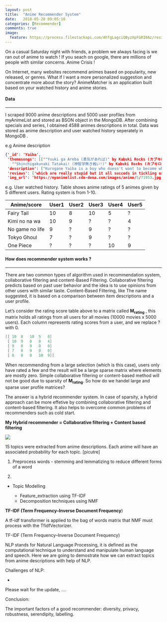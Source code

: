 ```yaml
---
layout: post
title:  "Anime Recommender System"
date:   2018-05-28 09:05:10
categories: [Recommender]
comments: true
image:
  feature: https://process.filestackapi.com/AhTgLagciQByzXpFGRI0Az/resize=width:1024/https://i.imgur.com/1UKDz2j.jpg
---
```

On a casual Saturday night with friends, a problem we always facing is we ran out of anime to watch ! If you seach on google, there are millions of people with similar concerns. Anime Crisis ! 

On Internet, many websites recommend animes based on popularity, new released, or genres. What if I want a more personalized suggestion and concentrate more about the story?  AnimeMatcher is an application built based on your watched history and anime stories.

<!--more-->

#### Data

------

I scraped 9000 anime descriptions and 5000 user profiles from myAnimeList and stored as BSON object in the MongoDB. After combining specials and series, I obtained 4588 animes descriptions in total. Data was stored as anime description and user watched history seperately in MongoDB . 

e.g Anime description

```json
{'_id': 'Yaiba',
 'themesongs': [['"Yuuki ga Areba (勇気があれば)" by Kabuki Rocks (カブキロックス)',
   '"Shinchigakunaki Tatakai! (神智学無き戦い!)" by Kabuki Rocks (カブキロックス)']],
 'description': ["Kurogane Yaiba is a boy who doesn't want to become what any regular kid would: A samurai. That's why he undergoes a hard training with his father, knowing only the forest as his world. Then, one day, he is sent to Japan, where he has to deal with a whole new civilized reality, meeting the Mine family, the evil Onimaru and even the legendary Musashi, having lots of dangerous adventures, becoming stronger everyday.(Source: ANN, edited) "],
 'reviews': ['which are really stupid but it all succeds in tickling us!!the storycharacter and enjoyment is quite okwell i personally disliked the op and ed and art also seems quite ok {not many cute girls :( }its a lot of fun overall the series i ll definately say give 1 shot only to the 1st epi!!!ull automatically get hooked to the series atleast i did !well i hope u liked my review plz ratemy 1st reviewread more'],
 'img_url': 'https://myanimelist.cdn-dena.com/images/anime/5/71953.jpg'}
```

e.g. User watched history. Table shows anime ratings of 5 animes given by 5 different users. Rating system is from 1-10.

| Anime/score     | User1 | User2 | User3 | User4 | User5 |
| --------------- | ----- | ----- | ----- | ----- | ----- |
| Fairy Tail      | 10    | 8     | 10    | 5     | ?     |
| Kimi no na wa   | 10    | 9     | ?     | ?     | 4     |
| No game no life | 9     | ?     | 9     | ?     | ?     |
| Tokyo Ghoul     | 7     | ?     | 9     | ?     | ?     |
| One Piece       | ?     | ?     | ?     | 10    | 9     |

#### How does  recommender system works ? 

------

There are two common types of algorithm used in recommendation system, collaborative filtering and content-Based Filtering. Collaborative filtering predicts based on past user behavior and the idea is to use opinions from other users with similar taste. Content-Based Filtering, like The name suggested, it is based on a comparison between item descriptions and a user profile.

Let’s consider the rating score table above to a matrix called **M<sub>rating</sub>** , this matrix holds all ratings from all users for all movies (10000 movies x 5000 users). Each column represents rating scores from a user, and we replace ? with 0. 

```mathematica
[[ 10  8   10  5   0]
 [ 10  9   0   0   4]
 [ 9   0   9   0   0]
 [ 7   0   9   0   0]
 [ 0   0   0   10  9]]
```

When recommending from a large selection (which is this case), users only have rated a few and the result will be a large sparse matrix where elements are mostly zero. Simple collaborative filtering or content-based method will not be good due to sparsity of **M<sub>rating</sub>**. So how do we handel large and sparse user profile matrices?

The answer is a hybrid recommender system. In case of sparsity, a hybrid approach can be more effetive by combining collaborative filtering and content-based filtering. It also helps to overcome common problems of recommenders such as cold start.

**My Hybrid recommender = Collaborative filtering + Content based filtering**

<img src="https://i.imgur.com/zBbWj8p.jpg">

15 topics were extracted from anime descriptions. Each anime will have an associated probability for each topic.  [picutre]







1. Preprocess words - stemming and lemmatizing to reduce different forms of a word 





1. 

- Topic Modelling 

  - Feature_extraction using TF-IDF
  - Decomposition techniques using NMF

**TF-IDF (Term Frequency–Inverse Document Frequency**)

A tf-idf transformer is applied to the bag of words matrix that NMF must process with the TfidfVectorizer.

TF-IDF (Term Frequency–Inverse Document Frequency)





NLP stands for Natural Language Processing, it is defined as the computational technique to understand and manipulate human language and speech. Here we are going to demostrate how we can extract topics from anime descriptions with help of NLP.

Challenges of NLP:

- 





Please wait for the update, .... 



Conclusion:

The important factors of a good recommender: diversity, privacy, robustness, serendipity, labelling.
